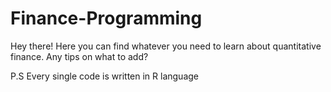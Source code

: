 # Finance-Programming

Hey there! Here you can find whatever you need to learn about quantitative finance. 
Any tips on what to add?

P.S Every single code is written in R language

